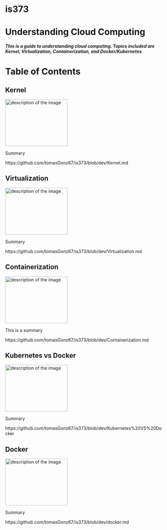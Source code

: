 # is373
<h1>Understanding Cloud Computing</h1>
<h5>This is a guide to understanding cloud computing. Topics included are Kernel, Virtualization, Containerization, and Docker/Kubernetes</h5>

<h1> Table of Contents </h1>

<h2>Kernel</h2>
<div>
  <img src="PUT IMAGE HERE" alt="description of the image" width="200" height="150" />
  <p>Summary</p>
  
</div>
https://github.com/tomasGonz67/is373/blob/dev/Kernel.md

<h2>Virtualization</h2> 
<div>
  <img src="PUT IMAGE HERE" alt="description of the image" width="200" height="150" />
  <p>Summary</p>
  
</div>
https://github.com/tomasGonz67/is373/blob/dev/Virtualization.md



<h2>Containerization</h2>
<div>
  <img src="https://github.com/user-attachments/assets/9c69308c-ade8-4ece-b0bd-cbb0813103ce" alt="description of the image" width="200" height="150" />
  <p>This is a summary</p>
  
</div>
https://github.com/tomasGonz67/is373/blob/dev/Containerization.md


<h2>Kubernetes vs Docker</h2> 
<div>
  <img src="PUT IMAGE HERE" alt="description of the image" width="200" height="150" />
  <p>Summary</p>
  
</div>
https://github.com/tomasGonz67/is373/blob/dev/Kubernetes%20VS%20Docker

<h2>Docker</h2> 
<div>
  <img src="PUT IMAGE HERE" alt="description of the image" width="200" height="150" />
  <p>Summary</p>
  
</div>
https://github.com/tomasGonz67/is373/blob/dev/docker.md


